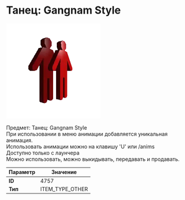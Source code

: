 # Танец: Gangnam Style

![Item Image](../img/4757.webp?raw=true)

Предмет: Танец: Gangnam Style<br>При использовании в меню анимации добавляется уникальная анимация.<br>Использовать анимации можно на клавишу 'U' или /anims<br>Доступно только с лаунчера<br>Можно использовать, можно выкидывать, передавать и продавать.


| Параметр | Значение |
|----------|----------|
| **ID** | 4757 |
| **Тип** | ITEM_TYPE_OTHER |

